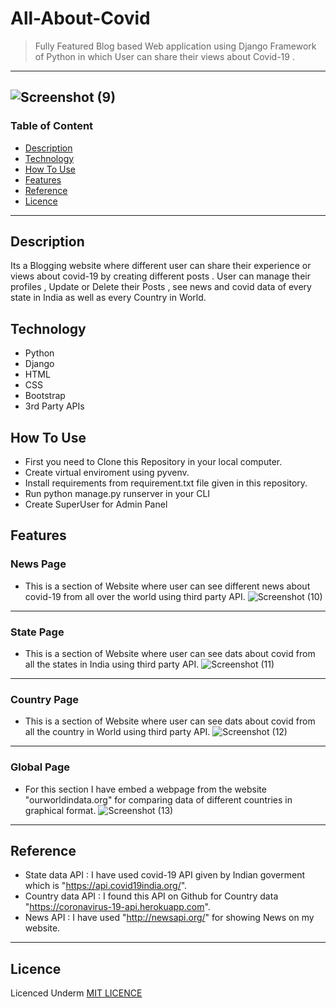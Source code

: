 # All-About-Covid

> Fully Featured Blog based Web application using Django Framework of Python in which User can share their views about Covid-19 .
> 
> 
---
![Screenshot (9)](https://user-images.githubusercontent.com/47833300/109796144-d0088280-7c3d-11eb-90c0-5081344c21d9.png)
---
### Table of Content
- [Description](#Description)
- [Technology](#Technology)
- [How To Use](#how-to-use)
- [Features](#Features)
- [Reference](#Reference)
- [Licence](#Licence)
---

## Description
Its a Blogging website where different user can share their experience or views about covid-19 by creating different posts . 
User can manage their profiles , Update or Delete their Posts , see news and covid data of every state in India as well as every Country in World.

## Technology
- Python
- Django
- HTML
- CSS
- Bootstrap
- 3rd Party APIs

## How To Use
- First you need to Clone this Repository in your local computer.
- Create virtual enviroment using pyvenv.
- Install requirements from requirement.txt file given in this repository.
- Run python manage.py runserver in your CLI
- Create SuperUser for Admin Panel

## Features
### News Page
- This is a section of Website where user can see different news about covid-19 from all over the world using third party API.
![Screenshot (10)](https://user-images.githubusercontent.com/47833300/109800065-c0d80380-7c42-11eb-94b8-fa2e28b1e78e.png)
---

### State Page
- This is a section of Website where user can see dats about covid from all the states in India using third party API.
![Screenshot (11)](https://user-images.githubusercontent.com/47833300/109800539-4eb3ee80-7c43-11eb-967e-91da7086ee86.png)

---

### Country Page
- This is a section of Website where user can see dats about covid from all the country in World using third party API.
![Screenshot (12)](https://user-images.githubusercontent.com/47833300/109800630-70ad7100-7c43-11eb-9e19-fc108c9fb481.png)

---

### Global Page
- For this section I have embed a webpage from the website "ourworldindata.org" for comparing data of different countries in graphical format.
![Screenshot (13)](https://user-images.githubusercontent.com/47833300/109800892-c6821900-7c43-11eb-9424-858e1f4a3288.png)

---

## Reference 
- State data API : I have used covid-19 API given by Indian goverment which is "https://api.covid19india.org/".
- Country data API : I found this API on Github for Country data "https://coronavirus-19-api.herokuapp.com".
- News API : I have used "http://newsapi.org/" for showing News on my website.

---
## Licence 
Licenced Underm [MIT LICENCE](LICENCE)

